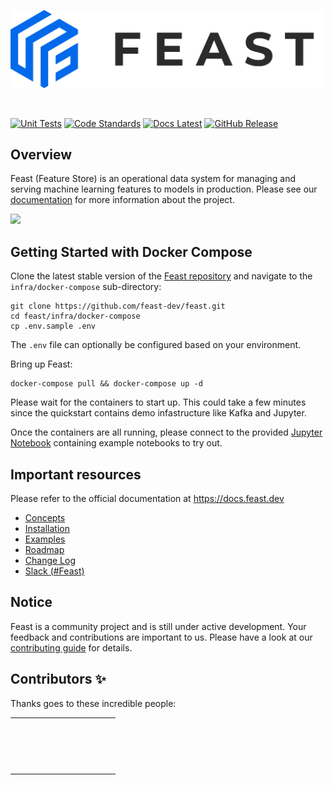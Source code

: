 <p align="center">
    <a href="https://feast.dev/">
      <img src="docs/assets/feast_logo.png" width="550">
    </a>
</p>
<br />

[![Unit Tests](https://github.com/feast-dev/feast/workflows/unit%20tests/badge.svg?branch=master)](https://github.com/feast-dev/feast/actions?query=workflow%3A%22unit+tests%22+branch%3Amaster)
[![Code Standards](https://github.com/feast-dev/feast/workflows/code%20standards/badge.svg?branch=master)](https://github.com/feast-dev/feast/actions?query=workflow%3A%22code+standards%22+branch%3Amaster)
[![Docs Latest](https://img.shields.io/badge/docs-latest-blue.svg)](https://docs.feast.dev/)
[![GitHub Release](https://img.shields.io/github/v/release/feast-dev/feast.svg?style=flat&sort=semver&color=blue)](https://github.com/feast-dev/feast/releases)

## Overview

Feast (Feature Store) is an operational data system for managing and serving machine learning features to models in production. Please see our [documentation](https://docs.feast.dev/) for more information about the project.

![](docs/.gitbook/assets/feast-architecture-diagrams.svg)

## Getting Started with Docker Compose

Clone the latest stable version of the [Feast repository](https://github.com/feast-dev/feast/) and navigate to the `infra/docker-compose` sub-directory:

```
git clone https://github.com/feast-dev/feast.git
cd feast/infra/docker-compose
cp .env.sample .env
```

The `.env` file can optionally be configured based on your environment.

Bring up Feast:
```
docker-compose pull && docker-compose up -d
```
Please wait for the containers to start up. This could take a few minutes since the quickstart contains demo infastructure like Kafka and Jupyter.

Once the containers are all running, please connect to the provided [Jupyter Notebook](http://localhost:8888/tree/minimal) containing example notebooks to try out.

## Important resources

Please refer to the official documentation at <https://docs.feast.dev>

 * [Concepts](https://docs.feast.dev/concepts/overview)
 * [Installation](https://docs.feast.dev/getting-started)
 * [Examples](https://github.com/feast-dev/feast/blob/master/examples/)
 * [Roadmap](https://docs.feast.dev/roadmap)
 * [Change Log](https://github.com/feast-dev/feast/blob/master/CHANGELOG.md)
 * [Slack (#Feast)](https://join.slack.com/t/kubeflow/shared_invite/zt-cpr020z4-PfcAue_2nw67~iIDy7maAQ)

## Notice

Feast is a community project and is still under active development. Your feedback and contributions are important to us. Please have a look at our [contributing guide](https://docs.feast.dev/contributing/contributing) for details.

## Contributors ✨

Thanks goes to these incredible people:

<table>
  <tr>
    <td align="center"><a href="https://github.com/budi"><img style="border-radius: 25px;" src="https://avatars3.githubusercontent.com/u/252022?v=4" width="50px;" alt=""/></a></td>
    <td align="center"><a href="http://investors.avanza.se/en"><img style="border-radius: 25px;" src="https://avatars2.githubusercontent.com/u/161591?v=4" width="50px;" alt=""/></a></td>
    <td align="center"><a href="https://github.com/accraze"><img style="border-radius: 25px;" src="https://avatars3.githubusercontent.com/u/989447?v=4" width="50px;" alt=""/></a></td>
    <td align="center"><a href="https://ankurs.com/"><img style="border-radius: 25px;" src="https://avatars0.githubusercontent.com/u/7549?v=4" width="50px;" alt=""/></a></td>
    <td align="center"><a href="https://github.com/AnujaVane"><img style="border-radius: 25px;" src="https://avatars1.githubusercontent.com/u/56522303?v=4" width="50px;" alt=""/></a></td>
    <td align="center"><a href="https://github.com/ashwinath"><img style="border-radius: 25px;" src="https://avatars2.githubusercontent.com/u/13537118?v=4" width="50px;" alt=""/></a></td>
    <td align="center"><a href="https://github.com/baskaranz"><img style="border-radius: 25px;" src="https://avatars2.githubusercontent.com/u/6318819?v=4" width="50px;" alt=""/></a></td>
    <td align="center"><a href="https://github.com/zhilingc"><img style="border-radius: 25px;" src="https://avatars1.githubusercontent.com/u/15104168?v=4" width="50px;" alt=""/></a></td>
    <td align="center"><a href="http://chesmart.in/"><img style="border-radius: 25px;" src="https://avatars3.githubusercontent.com/u/13277?v=4" width="50px;" alt=""/></a></td>
    <td align="center"><a href="https://github.com/davidheryanto"><img style="border-radius: 25px;" src="https://avatars2.githubusercontent.com/u/5300554?v=4" width="50px;" alt=""/></a></td>
    <td align="center"><a href="http://www.enginpolat.com/"><img style="border-radius: 25px;" src="https://avatars3.githubusercontent.com/u/118744?v=4" width="50px;" alt=""/></a></td>
    <td align="center"><a href="https://github.com/gauravkumar37"><img style="border-radius: 25px;" src="https://avatars1.githubusercontent.com/u/2500570?v=4" width="50px;" alt=""/></a></td>
  </tr>
  <tr>
    <td align="center"><a href="https://github.com/gabrielwen"><img style="border-radius: 25px;" src="https://avatars3.githubusercontent.com/u/4784270?v=4" width="50px;" alt=""/></a></td>
    <td align="center"><a href="https://iain.rauch.co.uk/"><img style="border-radius: 25px;" src="https://avatars3.githubusercontent.com/u/6860163?v=4" width="50px;" alt=""/></a></td>
    <td align="center"><a href="https://github.com/jmelinav"><img style="border-radius: 25px;" src="https://avatars1.githubusercontent.com/u/25539467?v=4" width="50px;" alt=""/></a></td>
    <td align="center"><a href="https://github.com/Jeffwan"><img style="border-radius: 25px;" src="https://avatars2.githubusercontent.com/u/4739316?v=4" width="50px;" alt=""/></a></td>
    <td align="center"><a href="https://github.com/Joostrothweiler"><img style="border-radius: 25px;" src="https://avatars2.githubusercontent.com/u/7423624?v=4" width="50px;" alt=""/></a></td>
    <td align="center"><a href="https://imjuanleonard.com/"><img style="border-radius: 25px;" src="https://avatars0.githubusercontent.com/u/7872644?v=4" width="50px;" alt=""/></a></td>
    <td align="center"><a href="https://github.com/khorshuheng"><img style="border-radius: 25px;" src="https://avatars1.githubusercontent.com/u/32997938?v=4" width="50px;" alt=""/></a></td>
    <td align="center"><a href="https://github.com/lavkesh"><img style="border-radius: 25px;" src="https://avatars1.githubusercontent.com/u/893339?v=4" width="50px;" alt=""/></a></td>
    <td align="center"><a href="https://github.com/lgvital"><img style="border-radius: 25px;" src="https://avatars2.githubusercontent.com/u/523921?v=4" width="50px;" alt=""/></a></td>
    <td align="center"><a href="https://github.com/mansiib"><img style="border-radius: 25px;" src="https://avatars3.githubusercontent.com/u/21190165?v=4" width="50px;" alt=""/></a></td>
    <td align="center"><a href="https://github.com/MichaelHirn"><img style="border-radius: 25px;" src="https://avatars2.githubusercontent.com/u/3092059?v=4" width="50px;" alt=""/></a></td>
    <td align="center"><a href="https://github.com/mike0sv"><img style="border-radius: 25px;" src="https://avatars2.githubusercontent.com/u/5938179?v=4" width="50px;" alt=""/></a></td>
  </tr>
  <tr>
    <td align="center"><a href="https://github.com/oavdeev"><img style="border-radius: 25px;" src="https://avatars0.githubusercontent.com/u/3689?v=4" width="50px;" alt=""/></a></td>
    <td align="center"><a href="https://github.com/pyalex"><img style="border-radius: 25px;" src="https://avatars3.githubusercontent.com/u/1303659?v=4" width="50px;" alt=""/></a></td>
    <td align="center"><a href="https://github.com/peterjrichens"><img style="border-radius: 25px;" src="https://avatars1.githubusercontent.com/u/22096708?v=4" width="50px;" alt=""/></a></td>
    <td align="center"><a href="http://ravisuhag.com/"><img style="border-radius: 25px;" src="https://avatars3.githubusercontent.com/u/2075279?v=4" width="50px;" alt=""/></a></td>
    <td align="center"><a href="https://github.com/romanwozniak"><img style="border-radius: 25px;" src="https://avatars0.githubusercontent.com/u/1886194?v=4" width="50px;" alt=""/></a></td>
    <td align="center"><a href="https://github.com/SwampertX"><img style="border-radius: 25px;" src="https://avatars0.githubusercontent.com/u/17807016?v=4" width="50px;" alt=""/></a></td>
    <td align="center"><a href="https://medium.com/@terencelimxp"><img style="border-radius: 25px;" src="https://avatars3.githubusercontent.com/u/25025366?v=4" width="50px;" alt=""/></a></td>
    <td align="center"><a href="https://github.com/duongnt"><img style="border-radius: 25px;" src="https://avatars0.githubusercontent.com/u/759564?v=4" width="50px;" alt=""/></a></td>
    <td align="center"><a href="https://tims.codes/"><img style="border-radius: 25px;" src="https://avatars2.githubusercontent.com/u/63295?v=4" width="50px;" alt=""/></a></td>
    <td align="center"><a href="https://github.com/tsotnet"><img style="border-radius: 25px;" src="https://avatars1.githubusercontent.com/u/5042959?v=4" width="50px;" alt=""/></a></td>
    <td align="center"><a href="https://github.com/woop"><img style="border-radius: 25px;" src="https://avatars0.githubusercontent.com/u/6728866?v=4" width="50px;" alt=""/></a></td>
    <td align="center"><a href="https://github.com/thirteen37"><img style="border-radius: 25px;" src="https://avatars0.githubusercontent.com/u/1531839?v=4" width="50px;" alt=""/></a></td>
  </tr>
  <tr>
    <td align="center"><a href="https://www.linkedin.com/in/zhu-zhanyan/"><img style="border-radius: 25px;" src="https://avatars1.githubusercontent.com/u/15938899?v=4" width="50px;" alt=""/></a></td>
    <td align="center"><a href="https://github.com/chengcheng-pei"><img style="border-radius: 25px;" src="https://avatars0.githubusercontent.com/u/57113014?v=4" width="50px;" alt=""/></a></td>
    <td align="center"><a href="https://github.com/apps/dependabot"><img style="border-radius: 25px;" src="https://avatars0.githubusercontent.com/in/29110?v=4" width="50px;" alt=""/></a></td>
    <td align="center"><a href="https://github.com/dr3s"><img style="border-radius: 25px;" src="https://avatars0.githubusercontent.com/u/145115?v=4" width="50px;" alt=""/></a></td>    
    <td align="center"><a href="https://github.com/junhui096"><img style="border-radius: 25px;" src="https://avatars0.githubusercontent.com/u/35248886?v=4" width="50px;" alt=""/></a></td>
    <td align="center"><a href="https://github.com/oavdeev-tt"><img style="border-radius: 25px;" src="https://avatars2.githubusercontent.com/u/58185307?v=4" width="50px;" alt=""/></a></td>
    <td align="center"><a href="https://github.com/phadthai"><img style="border-radius: 25px;" src="https://avatars3.githubusercontent.com/u/73770010?v=4" width="50px;" alt=""/></a></td>
    <td align="center"><a href="https://github.com/pradithya"><img style="border-radius: 25px;" src="https://avatars1.githubusercontent.com/u/4023015?v=4" width="50px;" alt=""/></a></td>
    <td align="center"><a href="https://github.com/smadarasmi"><img style="border-radius: 25px;" src="https://avatars0.githubusercontent.com/u/23423749?v=4" width="50px;" alt=""/></a></td>
    <td align="center"><a href="https://github.com/suwik"><img style="border-radius: 25px;" src="https://avatars3.githubusercontent.com/u/10407345?v=4" width="50px;" alt=""/></a></td>
    <td align="center"><a href="https://github.com/voonhous"><img style="border-radius: 25px;" src="https://avatars1.githubusercontent.com/u/6312314?v=4" width="50px;" alt=""/></a></td>
    <td align="center"><a href="https://github.com/david30907d"><img style="border-radius: 25px;" src="https://avatars3.githubusercontent.com/u/9366404?v=4" width="50px;" alt=""/></a></td>
  </tr>
</table>
